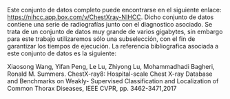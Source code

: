 Este conjunto de datos completo puede encontrarse en el siguiente enlace: https://nihcc.app.box.com/v/ChestXray-NIHCC. Dicho conjunto de datos contiene una serie de radiografías junto con el diagnostico asociado. Se trata de un conjunto de datos muy grande de varios gigabytes, sin embargo para este trabajo utilizaremos sólo una subselección, con el fin de garantizar los tiempos de ejecución. La referencia bibliografica asociada a este conjunto de datos es la siguiente:

Xiaosong Wang, Yifan Peng, Le Lu, Zhiyong Lu, Mohammadhadi Bagheri, Ronald M. Summers. ChestX-ray8: Hospital-scale Chest X-ray Database and Benchmarks on Weakly- Supervised Classification and Localization of Common Thorax Diseases, IEEE CVPR, pp. 3462-3471,2017

